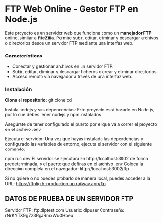 # FTP Web Online - Gestor FTP en Node.js
Este proyecto es un servidor web que funciona como un **manejador FTP** online, similar a **FileZilla**. 
Permite subir, editar, eliminar y descargar archivos o directorios desde un servidor FTP mediante una interfaz web.

### Características
- Conectar y gestionar archivos en un servidor FTP.
- Subir, editar, eliminar y descargar ficheros o crear y eliminar directorios.
- Acceso remoto vía navegador a través de una interfaz web.

### Instalación

**Clona el repositorio:**
git clone <URL-del-repositorio>
cd <directorio-del-repositorio>
   
Instala nodejs y sus dependencias:
Este proyecto está basado en Node.js, por lo que debes tener nodejs y npm instalados

Asegúrate de tener configurado el puerto por el que va a correr el proyecto en el archivo .env

Ejecuta el servidor:
Una vez que hayas instalado las dependencias y configurado las variables de entorno, ejecuta el servidor con el siguiente comando:

npm run dev
El servidor se ejecutará en http://localhost:3002 de forma predeterminada, o el puerto que definas en el archivo .env
Coloca la direccion completa en el navegador: 
http://localhost:3002/ftp

Si no quiere o no puedes probarlo de manera local, puedes acceder a la URL:
https://ftpligth-production.up.railway.app/ftp

DATOS DE PRUEBA DE UN SERVIDOR FTP
----------------------------------
Servidor FTP: ftp.dlptest.com
Usuario: dlpuser
Contraseña: rNrKYTX9g7z3RgJRmxWuGHbeu
